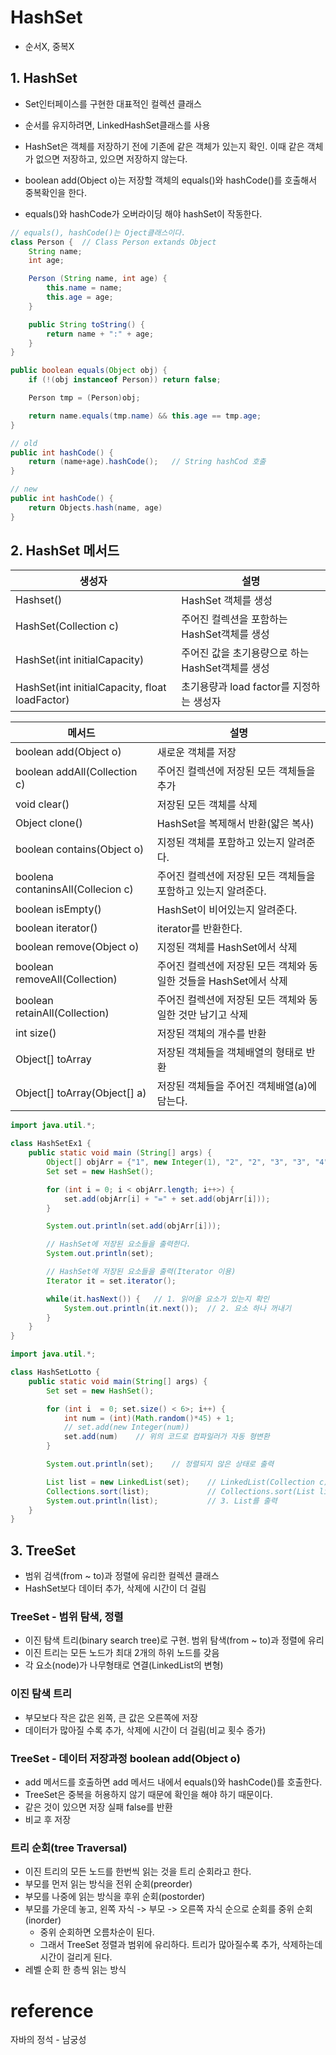 # HashSet
- 순서X, 중복X


## 1. HashSet
- Set인터페이스를 구현한 대표적인 컬렉션 클래스

- 순서를 유지하려면, LinkedHashSet클래스를 사용
- HashSet은 객체를 저장하기 전에 기존에 같은 객체가 있는지 확인. 이때 같은 객체가 없으면 저장하고, 있으면 저장하지 않는다.
- boolean add(Object o)는 저장할 객체의 equals()와 hashCode()를 호출해서 중복확인을 한다.
- equals()와 hashCode가 오버라이딩 해야 hashSet이 작동한다.

```java
// equals(), hashCode()는 Oject클래스이다. 
class Person {  // Class Person extands Object
    String name;
    int age;

    Person (String name, int age) {
        this.name = name;
        this.age = age;
    }

    public String toString() {
        return name + ":" + age;
    }
}

public boolean equals(Object obj) {
    if (!(obj instanceof Person)) return false;

    Person tmp = (Person)obj;

    return name.equals(tmp.name) && this.age == tmp.age;
}

// old
public int hashCode() {
    return (name+age).hashCode();   // String hashCod 호출
}

// new
public int hashCode() {
    return Objects.hash(name, age)
}
```

## 2. HashSet 메서드
생성자|설명
--|--
Hashset()|HashSet 객체를 생성
HashSet(Collection c)|주어진 컬렉션을 포함하는 HashSet객체를 생성
HashSet(int initialCapacity)|주어진 값을 초기용량으로 하는 HashSet객체를 생성
HashSet(int initialCapacity, float loadFactor)|초기용량과 load factor를 지정하는 생성자

메서드|설명
--|--
boolean add(Object o)|새로운 객체를 저장
boolean addAll(Collection c)|주어진 컬렉션에 저장된 모든 객체들을 추가
void clear()|저장된 모든 객체를 삭제
Object clone()|HashSet을 복제해서 반환(얇은 복사)
boolean contains(Object o)|지정된 객체를 포함하고 있는지 알려준다.
boolena contaninsAll(Collecion c)|주어진 컬렉션에 저장된 모든 객체들을 포함하고 있는지 알려준다.
boolean isEmpty()|HashSet이 비어있는지 알려준다.
boolean iterator()|iterator를 반환한다.
boolean remove(Object o)|지정된 객체를 HashSet에서 삭제
boolean removeAll(Collection)|주어진 컬렉션에 저장된 모든 객체와 동일한 것들을 HashSet에서 삭제
boolean retainAll(Collection)|주어진 컬렉션에 저장된 모든 객체와 동일한 것만 남기고 삭제
int size()|저장된 객체의 개수를 반환
Object[] toArray|저장된 객체들을 객체배열의 형태로 반환
Object[] toArray(Object[] a)|저장된 객체들을 주어진 객체배열(a)에 담는다.


```java
import java.util.*;

class HashSetEx1 {
    public static void main (String[] args) {
        Object[] objArr = {"1", new Integer(1), "2", "2", "3", "3", "4", "4", "4"};
        Set set = new HashSet();

        for (int i = 0; i < objArr.length; i++>) {
            set.add(objArr[i] + "=" + set.add(objArr[i]));
        }

        System.out.println(set.add(objArr[i]));

        // HashSet에 저장된 요소들을 출력한다.
        System.out.println(set);

        // HashSet에 저장된 요소들을 출력(Iterator 이용)
        Iterator it = set.iterator();

        while(it.hasNext()) {   // 1. 읽어올 요소가 있는지 확인
            System.out.println(it.next());  // 2. 요소 하나 꺼내기
        }
    }
}
```

```java
import java.util.*;

class HashSetLotto {
    public static void main(String[] args) {
        Set set = new HashSet();

        for (int i  = 0; set.size() < 6>; i++) {
            int num = (int)(Math.random()*45) + 1;
            // set.add(new Integer(num))
            set.add(num)    // 위의 코드로 컴파일러가 자동 형변환
        }

        System.out.println(set);    // 정렬되지 않은 상태로 출력

        List list = new LinkedList(set);    // LinkedList(Collection c), 1. set의 모든 요소를 List에 저장
        Collections.sort(list);             // Collections.sort(List list), set은 정렬불가 하기 때문에 set -> list, 2. List를 정렬
        System.out.println(list);           // 3. List를 출력
    }
}
```
## 3. TreeSet
- 범위 검색(from ~ to)과 정렬에 유리한 컬렉션 클래스
- HashSet보다 데이터 추가, 삭제에 시간이 더 걸림

### TreeSet - 범위 탐색, 정렬
- 이진 탐색 트리(binary search tree)로 구현. 범위 탐색(from ~ to)과 정렬에 유리
- 이진 트리는 모든 노드가 최대 2개의 하위 노드를 갖음
- 각 요소(node)가 나무형태로 연결(LinkedList의 변형)

### 이진 탐색 트리
- 부모보다 작은 값은 왼쪽, 큰 값은 오른쪽에 저장
- 데이터가 많아질 수록 추가, 삭제에 시간이 더 걸림(비교 횟수 증가)

### TreeSet - 데이터 저장과정 boolean add(Object o)
- add 메서드를 호출하면 add 메서드 내에서 equals()와 hashCode()를 호출한다.
- TreeSet은 중복을 허용하지 않기 때문에 확인을 해야 하기 때문이다. 
- 같은 것이 있으면 저장 실패 false를 반환
- 비교 후 저장

### 트리 순회(tree Traversal)
- 이진 트리의 모든 노드를 한번씩 읽는 것을 트리 순회라고 한다.
- 부모를 먼저 읽는 방식을 전위 순회(preorder)
- 부모를 나중에 읽는 방식을 후위 순회(postorder)
- 부모를 가운데 놓고, 왼쪽 자식 -> 부모 -> 오른쪽 자식 순으로 순회를 중위 순회(inorder)
  - 중위 순회하면 오름차순이 된다.
  - 그래서 TreeSet 정렬과 범위에 유리하다. 트리가 많아질수록 추가, 삭제하는데 시간이 걸리게 된다. 
- 레벨 순회 한 층씩 읽는 방식

# reference
자바의 정석 - 남궁성


